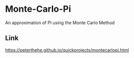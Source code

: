 # Monte-Carlo-Pi
An approximation of Pi using the Monte Carlo Method 


## Link

https://peterthehe.github.io/quickprojects/montecarlopi.html
